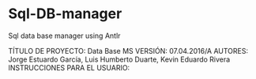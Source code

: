 # Sql-DB-manager
Sql data base manager using Antlr 

TÍTULO DE PROYECTO: Data Base MS
VERSIÓN: 07.04.2016/A
AUTORES: Jorge Estuardo García, Luis Humberto Duarte, Kevin Eduardo Rivera
INSTRUCCIONES PARA EL USUARIO:
